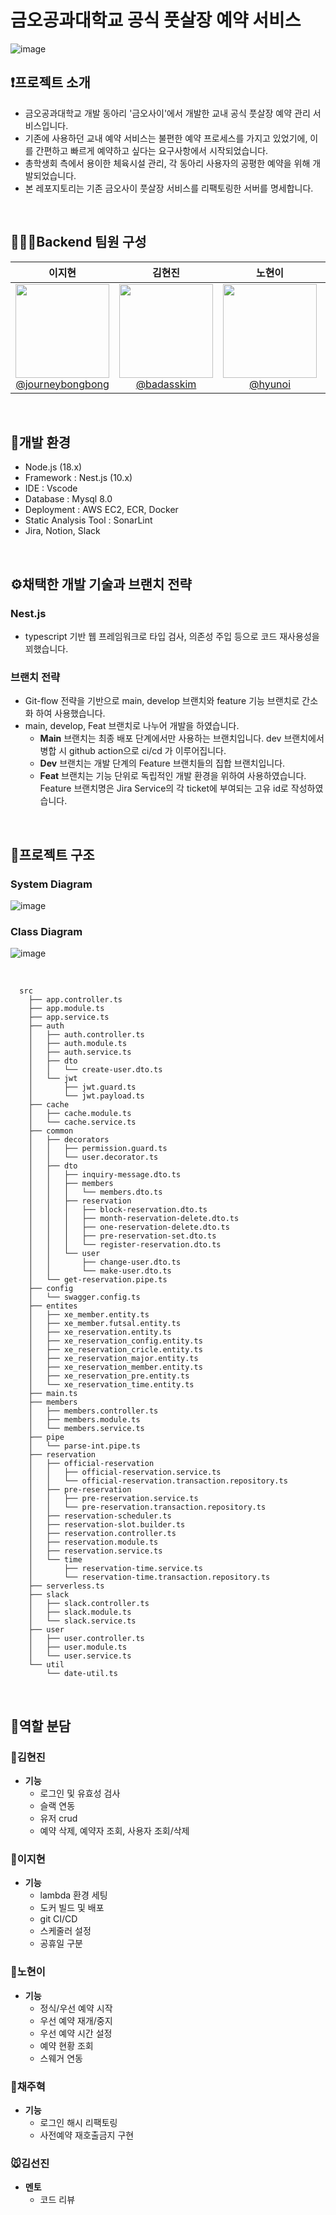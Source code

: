 # 금오공과대학교 공식 풋살장 예약 서비스

![image](https://github.com/user-attachments/assets/b682ac8d-cebf-455c-9da1-2d77cb9c90cc)

## ❗프로젝트 소개

- 금오공과대학교 개발 동아리 '금오사이'에서 개발한 교내 공식 풋살장 예약 관리 서비스입니다.
- 기존에 사용하던 교내 예약 서비스는  불편한 예약 프로세스를 가지고 있었기에, 이를 간편하고 빠르게 예약하고 싶다는 요구사항에서 시작되었습니다.
- 총학생회 측에서 용이한 체육시설 관리, 각 동아리 사용자의 공평한 예약을 위해 개발되었습니다.
- 본 레포지토리는 기존 금오사이 풋살장 서비스를 리팩토링한 서버를 명세합니다.
  
<br>

## 👨🏻‍💻Backend 팀원 구성

<div align="center">

| **이지현** | **김현진** | **노현이** |**최주혁** | **김선진** |
| :------: |  :------: | :------: | :------: |:------: |
| [<img src="https://avatars.githubusercontent.com/u/77794756?v=4" height=150 width=150> <br/> @journeybongbong](https://github.com/journeybongbong)| [<img src="https://avatars.githubusercontent.com/u/98962864?v=4" height=150 width=150> <br/> @badasskim](https://github.com/badasskim)| [<img src="https://avatars.githubusercontent.com/u/122597763?v=4" height=150 width=150> <br/> @hyunoi](https://github.com/Hyunoi) | [<img src="https://avatars.githubusercontent.com/u/96466824?v=4" height=150 width=150> <br/> @Juhye0k](https://github.com/Juhye0k) | [<img src="https://avatars.githubusercontent.com/u/66009926?v=4" height=150 width=150> <br/> @gimseonjin](https://github.com/gimseonjin) | 


</div>

<br>

## 🔨개발 환경

  + Node.js (18.x)
  + Framework : Nest.js (10.x)
  + IDE : Vscode
  + Database : Mysql 8.0
  + Deployment : AWS EC2, ECR, Docker
  + Static Analysis Tool : SonarLint
  + Jira, Notion, Slack
<br>

## ⚙️채택한 개발 기술과 브랜치 전략

### Nest.js
  - typescript 기반 웹 프레임워크로 타입 검사, 의존성 주입 등으로 코드 재사용성을 꾀했습니다.
    
### 브랜치 전략
- Git-flow 전략을 기반으로 main, develop 브랜치와 feature 기능 브랜치로 간소화 하여 사용했습니다.
- main, develop, Feat 브랜치로 나누어 개발을 하였습니다.
    - **Main** 브랜치는 최종 배포 단계에서만 사용하는 브랜치입니다. dev 브랜치에서 병합 시 github action으로 ci/cd 가 이루어집니다.
    - **Dev** 브랜치는 개발 단계의 Feature 브랜치들의 집합 브랜치입니다.
    - **Feat** 브랜치는 기능 단위로 독립적인 개발 환경을 위하여 사용하였습니다. Feature 브랜치명은 Jira Service의 각 ticket에 부여되는 고유 id로 작성하였습니다.

<br>

## 📜프로젝트 구조

### System Diagram
![image](https://github.com/user-attachments/assets/11f4dd45-756e-458e-bd69-825733b19c29)


### Class Diagram
![image](https://github.com/user-attachments/assets/7ce608ad-a28e-475e-a51c-9353af7519a3)


<br>


```
  src
	├── app.controller.ts
	├── app.module.ts
	├── app.service.ts
	├── auth
	│   ├── auth.controller.ts
	│   ├── auth.module.ts
	│   ├── auth.service.ts
	│   ├── dto
	│   │   └── create-user.dto.ts
	│   └── jwt
	│       ├── jwt.guard.ts
	│       └── jwt.payload.ts
	├── cache
	│   ├── cache.module.ts
	│   └── cache.service.ts
	├── common
	│   ├── decorators
	│   │   ├── permission.guard.ts
	│   │   └── user.decorator.ts
	│   ├── dto
	│   │   ├── inquiry-message.dto.ts
	│   │   ├── members
	│   │   │   └── members.dto.ts
	│   │   ├── reservation
	│   │   │   ├── block-reservation.dto.ts
	│   │   │   ├── month-reservation-delete.dto.ts
	│   │   │   ├── one-reservation-delete.dto.ts
	│   │   │   ├── pre-reservation-set.dto.ts
	│   │   │   └── register-reservation.dto.ts
	│   │   └── user
	│   │       ├── change-user.dto.ts
	│   │       └── make-user.dto.ts
	│   └── get-reservation.pipe.ts
	├── config
	│   └── swagger.config.ts
	├── entites
	│   ├── xe_member.entity.ts
	│   ├── xe_member.futsal.entity.ts
	│   ├── xe_reservation.entity.ts
	│   ├── xe_reservation_config.entity.ts
	│   ├── xe_reservation_cricle.entity.ts
	│   ├── xe_reservation_major.entity.ts
	│   ├── xe_reservation_member.entity.ts
	│   ├── xe_reservation_pre.entity.ts
	│   └── xe_reservation_time.entity.ts
	├── main.ts
	├── members
	│   ├── members.controller.ts
	│   ├── members.module.ts
	│   └── members.service.ts
	├── pipe
	│   └── parse-int.pipe.ts
	├── reservation
	│   ├── official-reservation
	│   │   ├── official-reservation.service.ts
	│   │   └── official-reservation.transaction.repository.ts
	│   ├── pre-reservation
	│   │   ├── pre-reservation.service.ts
	│   │   └── pre-reservation.transaction.repository.ts
	│   ├── reservation-scheduler.ts
	│   ├── reservation-slot.builder.ts
	│   ├── reservation.controller.ts
	│   ├── reservation.module.ts
	│   ├── reservation.service.ts
	│   └── time
	│       ├── reservation-time.service.ts
	│       └── reservation-time.transaction.repository.ts
	├── serverless.ts
	├── slack
	│   ├── slack.controller.ts
	│   ├── slack.module.ts
	│   └── slack.service.ts
	├── user
	│   ├── user.controller.ts
	│   ├── user.module.ts
	│   └── user.service.ts
	└── util
	    └── date-util.ts
```



<br>

## 🤝역할 분담

### 🐸김현진
- **기능**
    - 로그인 및 유효성 검사
    - 슬랙 연동
    - 유저 crud
    - 예약 삭제, 예약자 조회, 사용자 조회/삭제
    
### 🐷이지현
- **기능**
    - lambda 환경 세팅
    - 도커 빌드 및 배포
    - git CI/CD
    - 스케줄러 설정
    - 공휴일 구분

### 🐨노현이
- **기능**
    - 정식/우선 예약 시작
    - 우선 예약 재개/중지
    - 우선 예약 시간 설정
    - 예약 현황 조회
    - 스웨거 연동
    
### 🐻채주혁
- **기능**
    - 로그인 해시 리팩토링
    - 사전예약 재호출금지 구현
     
### 🐭김선진
- **멘토**
    - 코드 리뷰
    



<!-- Security scan triggered at 2025-09-01 23:07:49 -->

<!-- Security scan triggered at 2025-09-07 01:46:48 -->

<!-- Security scan triggered at 2025-09-09 05:22:42 -->